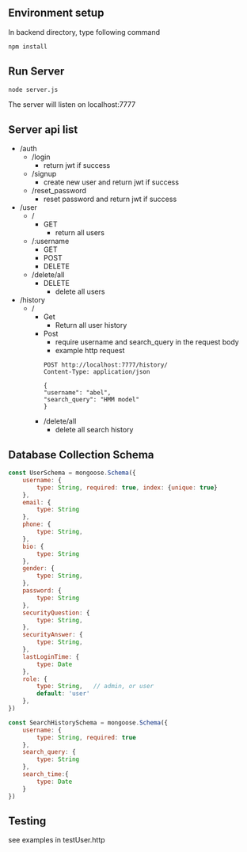 ## Environment setup
In backend directory, type following command
```bash
npm install
```

## Run Server
```bash
node server.js
```
The server will listen on localhost:7777


## Server api list
- /auth
    - /login
        - return jwt if success
    - /signup
        - create new user and return jwt if success
    - /reset_password
        - reset password and return jwt if success
- /user
    - /
        - GET
            - return all users
    - /:username
        - GET
        - POST
        - DELETE
    - /delete/all
        - DELETE
            - delete all users
- /history
    - /
        - Get
            - Return all user history
        - Post
            - require username and search_query in the request body
            - example http request
            ```http request
            POST http://localhost:7777/history/
            Content-Type: application/json
            
            {
            "username": "abel",
            "search_query": "HMM model"
            }
          ```
        - /delete/all
            - delete all search history
          
## Database Collection Schema
```javascript
const UserSchema = mongoose.Schema({
    username: {
        type: String, required: true, index: {unique: true}
    },
    email: {
        type: String
    },
    phone: {
        type: String,
    },
    bio: {
        type: String
    },
    gender: {
        type: String,
    },
    password: {
        type: String
    },
    securityQuestion: {
        type: String,
    },
    securityAnswer: {
        type: String,
    },
    lastLoginTime: {
        type: Date
    },
    role: {
        type: String,   // admin, or user
        default: 'user'
    },
})

const SearchHistorySchema = mongoose.Schema({
    username: {
        type: String, required: true
    },
    search_query: {
        type: String
    },
    search_time:{
        type: Date
    }
})
```

## Testing
see examples in testUser.http

